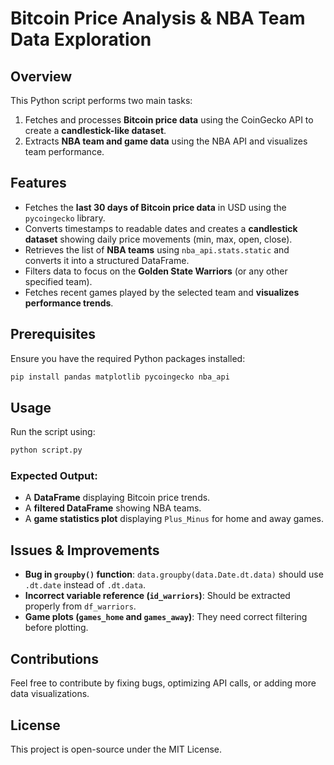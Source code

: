 # Bitcoin Price Analysis & NBA Team Data Exploration

## Overview
This Python script performs two main tasks:
1. Fetches and processes **Bitcoin price data** using the CoinGecko API to create a **candlestick-like dataset**.
2. Extracts **NBA team and game data** using the NBA API and visualizes team performance.

## Features
- Fetches the **last 30 days of Bitcoin price data** in USD using the `pycoingecko` library.
- Converts timestamps to readable dates and creates a **candlestick dataset** showing daily price movements (min, max, open, close).
- Retrieves the list of **NBA teams** using `nba_api.stats.static` and converts it into a structured DataFrame.
- Filters data to focus on the **Golden State Warriors** (or any other specified team).
- Fetches recent games played by the selected team and **visualizes performance trends**.

## Prerequisites
Ensure you have the required Python packages installed:
```bash
pip install pandas matplotlib pycoingecko nba_api
```

## Usage
Run the script using:
```bash
python script.py
```

### Expected Output:
- A **DataFrame** displaying Bitcoin price trends.
- A **filtered DataFrame** showing NBA teams.
- A **game statistics plot** displaying `Plus_Minus` for home and away games.

## Issues & Improvements
- **Bug in `groupby()` function**: `data.groupby(data.Date.dt.data)` should use `.dt.date` instead of `.dt.data`.
- **Incorrect variable reference (`id_warriors`)**: Should be extracted properly from `df_warriors`.
- **Game plots (`games_home` and `games_away`)**: They need correct filtering before plotting.

## Contributions
Feel free to contribute by fixing bugs, optimizing API calls, or adding more data visualizations.

## License
This project is open-source under the MIT License.
